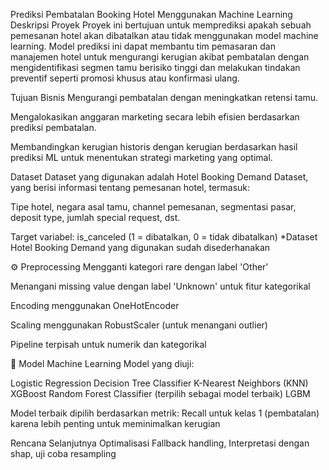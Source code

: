 Prediksi Pembatalan Booking Hotel Menggunakan Machine Learning
Deskripsi Proyek
Proyek ini bertujuan untuk memprediksi apakah sebuah pemesanan hotel akan dibatalkan atau tidak menggunakan model machine learning. Model prediksi ini dapat membantu tim pemasaran dan manajemen hotel untuk mengurangi kerugian akibat pembatalan dengan mengidentifikasi segmen tamu berisiko tinggi dan melakukan tindakan preventif seperti promosi khusus atau konfirmasi ulang.

Tujuan Bisnis
Mengurangi pembatalan dengan meningkatkan retensi tamu.

Mengalokasikan anggaran marketing secara lebih efisien berdasarkan prediksi pembatalan.

Membandingkan kerugian historis dengan kerugian berdasarkan hasil prediksi ML untuk menentukan strategi marketing yang optimal.

Dataset
Dataset yang digunakan adalah Hotel Booking Demand Dataset, yang berisi informasi tentang pemesanan hotel, termasuk:

Tipe hotel, negara asal tamu, channel pemesanan, segmentasi pasar, deposit type, jumlah special request, dst.

Target variabel: is_canceled (1 = dibatalkan, 0 = tidak dibatalkan)
*Dataset Hotel Booking Demand yang digunakan sudah disederhanakan

⚙️ Preprocessing
Mengganti kategori rare dengan label 'Other'

Menangani missing value dengan label 'Unknown' untuk fitur kategorikal

Encoding menggunakan OneHotEncoder

Scaling menggunakan RobustScaler (untuk menangani outlier)

Pipeline terpisah untuk numerik dan kategorikal

🤖 Model Machine Learning
Model yang diuji:

Logistic Regression
Decision Tree Classifier
K-Nearest Neighbors (KNN)
XGBoost
Random Forest Classifier (terpilih sebagai model terbaik)
LGBM

Model terbaik dipilih berdasarkan metrik:
Recall untuk kelas 1 (pembatalan) karena lebih penting untuk meminimalkan kerugian

Rencana Selanjutnya
Optimalisasi Fallback handling, Interpretasi dengan shap, uji coba resampling

